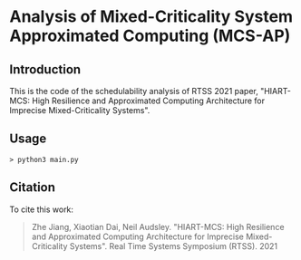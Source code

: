 # Analysis of Mixed-Criticality System Approximated Computing (MCS-AP)
## Introduction
This is the code of the schedulability analysis of RTSS 2021 paper, "HIART-MCS: High Resilience and Approximated Computing Architecture for Imprecise Mixed-Criticality Systems". 


## Usage
`> python3 main.py`

## Citation
To cite this work:

> Zhe Jiang, Xiaotian Dai, Neil Audsley. "HIART-MCS: High Resilience and Approximated Computing Architecture for Imprecise Mixed-Criticality Systems". Real Time Systems Symposium (RTSS). 2021
